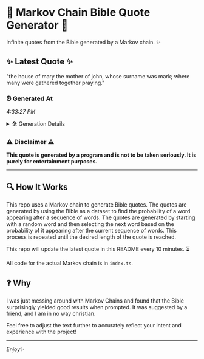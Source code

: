 # 📖 Markov Chain Bible Quote Generator 📖

Infinite quotes from the Bible generated by a Markov chain. ✨

## ✨ Latest Quote ✨
"the house of mary the mother of john, whose surname was mark; where many were gathered together praying."

### ⏰ Generated At
*4:33:27 PM*

<details>
    <summary>🛠️ Generation Details</summary>
    <p>
        <strong>🌱 Seed:</strong> the<br>
        <strong>🔄 Iterations:</strong> 17<br>
        <strong>📜 Context History:</strong><br>[ the ]: house<br>[ the, house ]: of<br>[ the, house, of ]: mary<br>[ the, house, of, mary ]: the<br>[ the, house, of, mary, the ]: mother<br>[ the, house, of, mary, the, mother ]: of<br>[ house, of, mary, the, mother, of ]: john,<br>[ of, mary, the, mother, of, john, ]: whose<br>[ mary, the, mother, of, john,, whose ]: surname<br>[ the, mother, of, john,, whose, surname ]: was<br>[ mother, of, john,, whose, surname, was ]: mark;<br>[ of, john,, whose, surname, was, mark; ]: where<br>[ john,, whose, surname, was, mark;, where ]: many<br>[ whose, surname, was, mark;, where, many ]: were<br>[ surname, was, mark;, where, many, were ]: gathered<br>[ was, mark;, where, many, were, gathered ]: together<br>[ mark;, where, many, were, gathered, together ]: praying.<br>
    </p>
</details>

### ⚠️ Disclaimer ⚠️
**This quote is generated by a program and is not to be taken seriously. It is purely for entertainment purposes.**

---

## 🔍 How It Works

This repo uses a Markov chain to generate Bible quotes. The quotes are generated by using the Bible as a dataset to find the probability of a word appearing after a sequence of words. The quotes are generated by starting with a random word and then selecting the next word based on the probability of it appearing after the current sequence of words. This process is repeated until the desired length of the quote is reached.

This repo will update the latest quote in this README every 10 minutes. ⏳

All code for the actual Markov chain is in `index.ts`.

## ❓ Why

I was just messing around with Markov Chains and found that the Bible surprisingly yielded good results when prompted. 
It was suggested by a friend, and I am in no way christian.

Feel free to adjust the text further to accurately reflect your intent and experience with the project!

---

*Enjoy*✨
